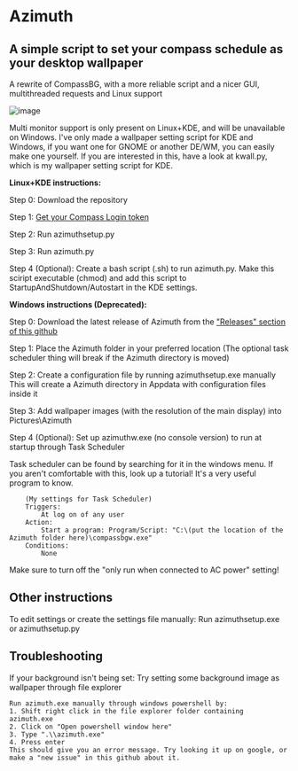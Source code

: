 # Azimuth
## A simple script to set your compass schedule as your desktop wallpaper
A rewrite of CompassBG, with a more reliable script and a nicer GUI, multithreaded requests and Linux support

![image](https://user-images.githubusercontent.com/73152770/228744545-03d33a4e-afdd-498a-83c4-9cd9bf1ed2eb.png)

Multi monitor support is only present on Linux+KDE, and will be unavailable on Windows.
I've only made a wallpaper setting script for KDE and Windows, if you want one for GNOME or another DE/WM, you can easily make one yourself. 
If you are interested in this, have a look at kwall.py, which is my wallpaper setting script for KDE. 

**Linux+KDE instructions:**

Step 0: 
	Download the repository

Step 1:
	[Get your Compass Login token](https://github.com/JM1705/Azimuth/blob/main/Token.md)

Step 2:
	Run azimuthsetup.py

Step 3:
	Run azimuth.py

Step 4 (Optional):
	Create a bash script (.sh) to run azimuth.py. Make this sciript executable (chmod) and add this script to StartupAndShutdown/Autostart in the KDE settings.

**Windows instructions (Deprecated):**

Step 0:
	Download the latest release of Azimuth from the ["Releases" section of this github](https://github.com/JM1705/Azimuth/releases)

Step 1:
	Place the Azimuth folder in your preferred location
	(The optional task scheduler thing will break if the Azimuth directory is moved)

Step 2:
	Create a configuration file by running azimuthsetup.exe manually
	This will create a Azimuth directory in Appdata with configuration files inside it

Step 3:
 Add wallpaper images (with the resolution of the main display) into Pictures\Azimuth

Step 4 (Optional):
	Set up azimuthw.exe (no console version) to run at startup through Task Scheduler
  
  Task scheduler can be found by searching for it in the windows menu. If you aren't comfortable with this, look up a tutorial! It's a very useful program to know.
		
		(My settings for Task Scheduler)
		Triggers:
			At log on of any user
		Action: 
			Start a program: Program/Script: "C:\(put the location of the Azimuth folder here)\compassbgw.exe"
		Conditions:
			None
  
  Make sure to turn off the "only run when connected to AC power" setting!

## Other instructions

To edit settings or create the settings file manually:
	Run azimuthsetup.exe or azimuthsetup.py

## Troubleshooting

If your background isn't being set:
	Try setting some background image as wallpaper through file explorer
	
	Run azimuth.exe manually through windows powershell by:
	1. Shift right click in the file explorer folder containing azimuth.exe
	2. Click on "Open powershell window here"
	3. Type ".\\azimuth.exe"
	4. Press enter
	This should give you an error message. Try looking it up on google, or make a "new issue" in this github about it.
